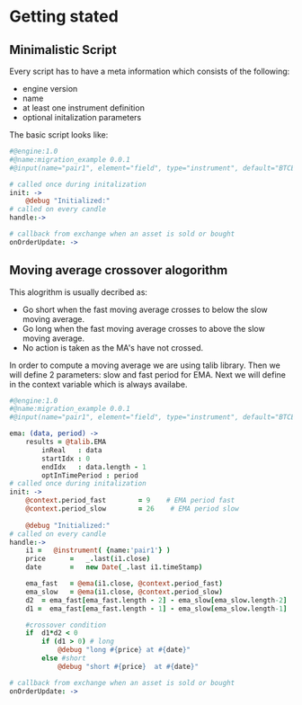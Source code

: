 
# Getting stated

## Minimalistic Script
Every script has to have a meta information which consists of the following:
- engine version
- name
- at least one instrument definition
- optional initalization parameters

The basic script looks like:
```coffee
#@engine:1.0
#@name:migration_example 0.0.1
#@input(name="pair1", element="field", type="instrument", default="BTCETH", min="5min", max="24h", description="Primary pair")

# called once during initalization
init: ->
    @debug "Initialized:"   
# called on every candle
handle:->

# callback from exchange when an asset is sold or bought
onOrderUpdate: ->    
```
## Moving average crossover alogorithm
This alogrithm is usually decribed as:
- Go short when the fast moving average crosses to below the slow moving average.
- Go long when the fast moving average crosses to above the slow moving average.
- No action is taken as the MA's have not crossed.

In order to compute a moving average we are using talib library. Then we will define 2 parameters: slow and fast period for EMA. Next we will define in the context variable which is always availabe.

```coffee
#@engine:1.0
#@name:migration_example 0.0.1
#@input(name="pair1", element="field", type="instrument", default="BTCETH", min="5min", max="24h", description="Primary pair")

ema: (data, period) ->
    results = @talib.EMA
        inReal   : data
        startIdx : 0
        endIdx   : data.length - 1 
        optInTimePeriod : period
# called once during initalization
init: ->
    @context.period_fast        = 9    # EMA period fast
    @context.period_slow        = 26    # EMA period slow
    
    @debug "Initialized:"   
# called on every candle
handle:->
    i1 =   @instrument( {name:'pair1'} )
    price      =   _.last(i1.close)
    date       =   new Date(_.last i1.timeStamp)

    ema_fast   = @ema(i1.close, @context.period_fast)
    ema_slow   = @ema(i1.close, @context.period_slow)
    d2  = ema_fast[ema_fast.length - 2] - ema_slow[ema_slow.length-2]
    d1 =  ema_fast[ema_fast.length - 1] - ema_slow[ema_slow.length-1]

    #crossover condition
    if  d1*d2 < 0  
        if (d1 > 0) # long
            @debug "long #{price} at #{date}"
        else #short
            @debug "short #{price}  at #{date}"

# callback from exchange when an asset is sold or bought
onOrderUpdate: ->  
```
